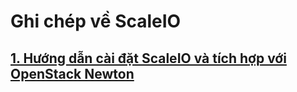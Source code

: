 # Ghi chép về ScaleIO

## [1. Hướng dẫn cài đặt ScaleIO và tích hợp với OpenStack Newton](/docs/Huongdan_caidatScaleIO_U1604.md)